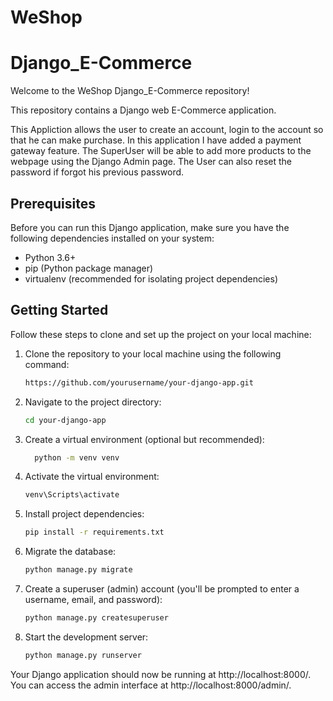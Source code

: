 # WeShop
# Django_E-Commerce


Welcome to the WeShop
Django_E-Commerce repository!

This repository contains a Django web E-Commerce application.

This Appliction allows the user to create an account, login to the account so 
that he can make purchase. In this application I have added a payment gateway feature.
The SuperUser will be able to add more products to the webpage using the Django Admin page.
The User can also reset the password if forgot his previous password.


## Prerequisites

Before you can run this Django application, make sure you have the
following dependencies installed on your system:

-   Python 3.6+
-   pip (Python package manager)
-   virtualenv (recommended for isolating project dependencies)

## Getting Started

Follow these steps to clone and set up the project on your local
machine:

1.  Clone the repository to your local machine using the following
    command:

    ```bash git clone
    https://github.com/yourusername/your-django-app.git 

2. Navigate to the project directory:
     ```bash Copy code 
     cd your-django-app 


3. Create a virtual environment (optional but recommended):
    ```bash Copy code 
      python -m venv venv 


4. Activate the virtual environment:
   ```bash
   venv\Scripts\activate

5. Install project dependencies:
   ```bash Copy code 
   pip install -r requirements.txt 
   
6. Migrate the database:
    ```bash Copy code 
    python manage.py migrate 

7. Create a superuser (admin) account (you'll be prompted to enter a username, email, and password):
    ```bash Copy code 
    python manage.py createsuperuser 
    
8. Start the development server:
    ```bash Copy code 
    python manage.py runserver 
    
Your Django application should now be running at http://localhost:8000/. You can access the admin interface at http://localhost:8000/admin/.


